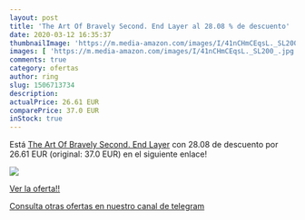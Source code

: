 ```yaml
---
layout: post
title: 'The Art Of Bravely Second. End Layer al 28.08 % de descuento'
date: 2020-03-12 16:35:37
thumbnailImage: 'https://m.media-amazon.com/images/I/41nCHmCEqsL._SL200_.jpg'
images: [ 'https://m.media-amazon.com/images/I/41nCHmCEqsL._SL200_.jpg' ]
comments: true
category: ofertas
author: ring
slug: 1506713734
description:
actualPrice: 26.61 EUR
comparePrice: 37.0 EUR
inStock: true
---
```


Está [The Art Of Bravely Second. End Layer](https://www.amazon.com/dp/1506713734/?tag=redken08-20) con 28.08 de descuento por 26.61 EUR (original: 37.0 EUR) en el siguiente enlace!

[![](https://m.media-amazon.com/images/I/41nCHmCEqsL._SL200_.jpg)](https://www.amazon.com/dp/1506713734/?tag=redken08-20)

[Ver la oferta!!](https://www.amazon.com/dp/1506713734/?tag=redken08-20)

[Consulta otras ofertas en nuestro canal de telegram](https://t.me/s/ofertas25)
